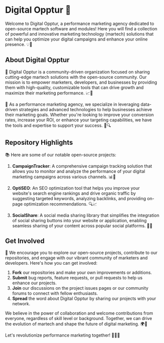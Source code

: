 # Digital Opptur 🚀

Welcome to Digital Opptur, a performance marketing agency dedicated to open-source martech software and modules!
Here you will find a collection of powerful and innovative marketing technology (martech) solutions that can help you optimize your digital campaigns and enhance your online presence. 💡💪

## About Digital Opptur

🌟 Digital Opptur is a community-driven organization focused on sharing cutting-edge martech solutions with the open-source community. Our mission is to empower marketers, developers, and businesses by providing them with high-quality, customizable tools that can drive growth and maximize their marketing performance. 📈🎯

👥 As a performance marketing agency, we specialize in leveraging data-driven strategies and advanced technologies to help businesses achieve their marketing goals. Whether you're looking to improve your conversion rates, increase your ROI, or enhance your targeting capabilities, we have the tools and expertise to support your success. 💼🔍

## Repository Highlights

📚 Here are some of our notable open-source projects:

1. **CampaignTracker**: A comprehensive campaign tracking solution that allows you to monitor and analyze the performance of your digital marketing campaigns across various channels. 📊📢

2. **OptiSEO**: An SEO optimization tool that helps you improve your website's search engine rankings and drive organic traffic by suggesting targeted keywords, analyzing backlinks, and providing on-page optimization recommendations. 🔍📈

3. **SocialShare**: A social media sharing library that simplifies the integration of social sharing buttons into your website or application, enabling seamless sharing of your content across popular social platforms. 📲📣

## Get Involved

🎉 We encourage you to explore our open-source projects, contribute to our repositories, and engage with our vibrant community of marketers and developers. Here's how you can get involved:

1. **Fork** our repositories and make your own improvements or additions.
2. **Submit** bug reports, feature requests, or pull requests to help us enhance our projects.
3. **Join** our discussions on the project issues pages or our community forums to connect with fellow enthusiasts.
4. **Spread** the word about Digital Opptur by sharing our projects with your network.

We believe in the power of collaboration and welcome contributions from everyone, regardless of skill level or background. Together, we can drive the evolution of martech and shape the future of digital marketing. 🌍💙

Let's revolutionize performance marketing together! 🚀💼💥
